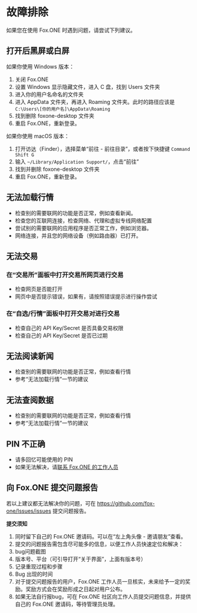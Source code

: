 # 故障排除

如果您在使用 Fox.ONE 时遇到问题，请尝试下列建议。

## 打开后黑屏或白屏

如果你使用 Windows 版本：

1. 关闭 Fox.ONE
2. 设置 Windows 显示隐藏文件，进入 C 盘，找到 Users 文件夹
3. 进入你的用户名命名的文件夹
4. 进入 AppData 文件夹，再进入 Roaming 文件夹。此时的路径应该是 `C:\Users\[你的用户名]\AppData\Roaming`
5. 找到删除 foxone-desktop 文件夹
6. 重启 Fox.ONE，重新登录。

如果你使用 macOS 版本：

1. 打开访达（Finder），选择菜单“前往 - 前往目录”，或者按下快捷键 `Command Shift G`
2. 输入 `~/Library/Application Support/`，点击“前往”
3. 找到并删除 foxone-desktop 文件夹
4. 重启 Fox.ONE，重新登录。

## 无法加载行情

- 检查别的需要联网的功能是否正常，例如查看新闻。
- 检查您的互联网连接，检查网络、代理和虚拟专线网络配置
- 尝试别的需要联网的应用程序是否正常工作，例如浏览器。
- 网络连接，并且您的网络设备（例如路由器）已打开。

## 无法交易

### 在“交易所”面板中打开交易所网页进行交易

- 检查网页是否能打开
- 网页中是否提示错误，如果有，请按照错误提示进行操作尝试

### 在“自选/行情”面板中打开交易对进行交易

- 检查自己的 API Key/Secret 是否具备交易权限
- 检查自己的 API Key/Secret 是否已过期

## 无法阅读新闻

- 检查别的需要联网的功能是否正常，例如查看行情
- 参考“无法加载行情”一节的建议

## 无法查阅数据

- 检查别的需要联网的功能是否正常，例如查看行情
- 参考“无法加载行情”一节的建议

## PIN 不正确

- 请多回忆可能使用的 PIN
- 如果无法解决，请[联系 Fox.ONE 的工作人员](/contacts/README.md)

## 向 Fox.ONE 提交问题报告

若以上建议都无法解决你的问题，可在 https://github.com/fox-one/Issues/issues 提交问题报告。

**提交须知**

1. 同时留下自己的 Fox.ONE 邀请码。可以在“左上角头像 - 邀请朋友”查看。
2. 提交的问题报告需包含尽可能多的信息，以便工作人员快速定位和解决：
  1. bug问题截图
  1. 版本号、平台（可引导打开“关于界面”，上面有版本号）
  1. 记录重现过程和步骤
  1. Bug 出现的时间
3. 对于提交问题报告的用户，Fox.ONE 工作人员一旦核实，未来给予一定的奖励。奖励方式会在奖励形成之日起对用户公布。
4. 如果无法自行报bug，可在 Fox.ONE 社区向工作人员提交问题信息，并提供自己的 Fox.ONE 邀请码，等待管理员处理。

